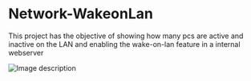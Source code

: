 # Network-WakeonLan
This project has the objective of showing how many pcs are active and inactive on the LAN and enabling the wake-on-lan feature in a internal webserver

![Image description](Network-WakeonLan/blob/main/Screenshot_1.png)
